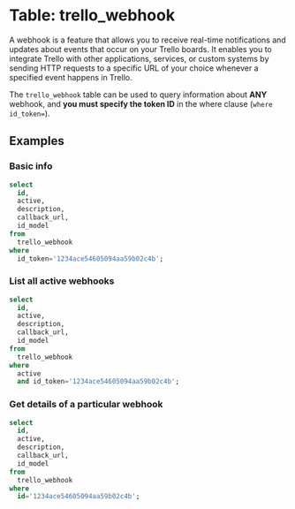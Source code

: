 # Table: trello_webhook

A webhook is a feature that allows you to receive real-time notifications and updates about events that occur on your Trello boards. It enables you to integrate Trello with other applications, services, or custom systems by sending HTTP requests to a specific URL of your choice whenever a specified event happens in Trello.

The `trello_webhook` table can be used to query information about **ANY** webhook, and **you must specify the token ID** in the where clause (`where id_token=`).

## Examples

### Basic info

```sql
select
  id,
  active,
  description,
  callback_url,
  id_model
from
  trello_webhook
where 
  id_token='1234ace54605094aa59b02c4b';
```

### List all active webhooks

```sql
select
  id,
  active,
  description,
  callback_url,
  id_model
from 
  trello_webhook
where
  active
  and id_token='1234ace54605094aa59b02c4b';
```

### Get details of a particular webhook

```sql
select
  id,
  active,
  description,
  callback_url,
  id_model
from
  trello_webhook
where
  id='1234ace54605094aa59b02c4b';
```